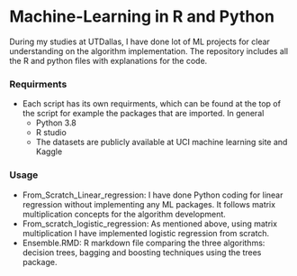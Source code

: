 # Machine-Learning in R and Python
During my studies at UTDallas, I have done lot of ML projects for clear understanding on the algorithm implementation. The repository includes all the R and python files with explanations for the code.

### Requirments
- Each script has its own requirments, which can be found at the top of the script for example the packages that are imported. In general
  - Python 3.8
  - R studio
  - The datasets are publicly available at UCI machine learning site and Kaggle
### Usage 
- From_Scratch_Linear_regression: I have done Python coding for linear regression without implementing any ML packages. It follows matrix multiplication concepts for the algorithm development.
- From_scratch_logistic_regression: As mentioned above, using matrix multiplication I have implemented logistic regression from scratch.
- Ensemble.RMD: R markdown file comparing the three algorithms: decision trees, bagging and boosting techniques using the trees package.
